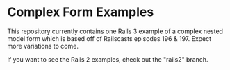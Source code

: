 # Complex Form Examples

This repository currently contains one Rails 3 example of a complex nested model form which is based off of Railscasts episodes 196 & 197. Expect more variations to come.

If you want to see the Rails 2 examples, check out the "rails2" branch.
